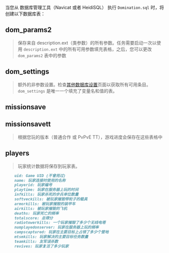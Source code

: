 当您从 数据库管理工具（Navicat 或者 HeidiSQL） 执行 `Domination.sql` 时，将创建以下数据库表：

## dom_params2

> 保存来自 description.ext（类参数）的所有参数。任务需要启动一次以使用 `description.ext` 中的所有可用参数填充表格，之后，您可以更改 `dom_params2` 表中的参数

## dom_settings

> 额外的非参数设置。检查[其他数据库设置](Database-Additional-Settings.md)页面以获取所有可用条目。`dom_settings` 是唯一一个填充了变量名和值的表。

## missionsave

## missionsavett

> 根据您玩的版本（普通合作 或 PvPvE TT），游戏进度会保存在这些表格中

## players

> 玩家统计数据将保存到玩家表。

```markdown
    uid: Game UID (不曾用过)
    name: 玩家连接时使用的名称
    playerid: 玩家编号
    playtime: 玩家在服务器上玩的时间
    infkills: 玩家杀死的步兵单位数量
    softveckills: 被玩家摧毁带轮子的载具
    armorkills: 被玩家摧毁的装甲车
    airkills: 被玩家摧毁的飞机
    deaths: 玩家死亡的频率
    totalscore: 总得分
    radiotowerkills: 一个玩家摧毁了多少个无线电塔
    numplayedonserver: 玩家在服务器上玩的频率
    campscaptured: 玩家在主要目标上占领了多少个营地
    mtsmkills: 玩家解决的主要目标任务数量
    teamkills: 友军误杀数
    revives: 玩家复活了多少玩家
```